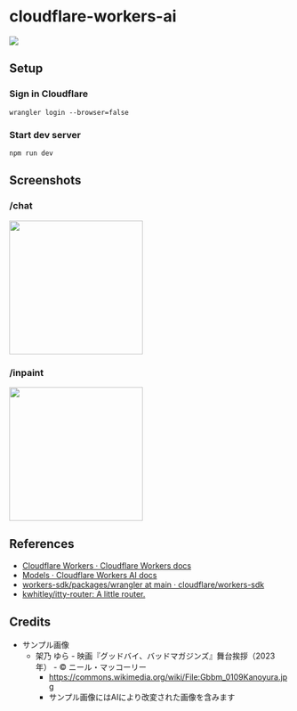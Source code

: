 # cloudflare-workers-ai

<img src="https://repository-images.githubusercontent.com/765511674/e58ccc2e-c651-428f-8106-9ad94558d6f5">

## Setup

### Sign in Cloudflare

```console
wrangler login --browser=false
```

### Start dev server

```console
npm run dev
```

## Screenshots

### /chat

<img src="https://github.com/si-arakaki/cloudflare-workers-ai/assets/75659736/e2e47451-f3f3-4ef3-89f1-0de82c68655f" width="240">

### /inpaint

<img src="https://github.com/si-arakaki/cloudflare-workers-ai/assets/75659736/7a4a0f64-a598-4a99-aff3-e1c140f62fb7" width="240">

## References

- [Cloudflare Workers · Cloudflare Workers docs](https://developers.cloudflare.com/workers/)
- [Models · Cloudflare Workers AI docs](https://developers.cloudflare.com/workers-ai/models/)
- [workers-sdk/packages/wrangler at main · cloudflare/workers-sdk](https://github.com/cloudflare/workers-sdk/tree/main/packages/wrangler)
- [kwhitley/itty-router: A little router.](https://github.com/kwhitley/itty-router)

## Credits

- サンプル画像
  - 架乃 ゆら - 映画『グッドバイ、バッドマガジンズ』舞台挨拶（2023年） - © ニール・マッコーリー
    - https://commons.wikimedia.org/wiki/File:Gbbm_0109Kanoyura.jpg
    - サンプル画像にはAIにより改変された画像を含みます
